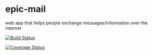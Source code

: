 # epic-mail
web app that helps people exchange messages/information over the internet

[![Build Status](https://travis-ci.org/ola357/epic-mail.svg?branch=ft-heroku-hosting-164552962)](https://travis-ci.org/ola357/epic-mail)


[![Coverage Status](https://coveralls.io/repos/github/ola357/epic-mail/badge.svg)](https://coveralls.io/github/ola357/epic-mail)
